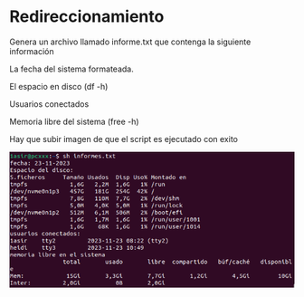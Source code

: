 # Redireccionamiento
Genera un archivo llamado informe.txt que contenga la siguiente información

La fecha del sistema formateada.

El espacio en disco (df -h)

Usuarios conectados

Memoria libre del sistema (free -h)

Hay que subir imagen de que el script es ejecutado con exito 

![script](/img/script.png)



